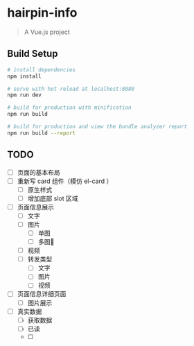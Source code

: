 # hairpin-info

> A Vue.js project

## Build Setup

``` bash
# install dependencies
npm install

# serve with hot reload at localhost:8080
npm run dev

# build for production with minification
npm run build

# build for production and view the bundle analyzer report
npm run build --report
```

## TODO

- [ ] 页面的基本布局
- [ ] 重新写 card 组件（模仿 el-card ）
    - [ ] 原生样式
    - [ ] 增加底部 slot 区域
- [ ] 页面信息展示
    - [ ] 文字
    - [ ] 图片
        - [ ] 单图
        - [ ] 多图
    - [ ] 视频
    - [ ] 转发类型
        - [ ] 文字
        - [ ] 图片
        - [ ] 视频
- [ ] 页面信息详细页面
    - [ ] 图片展示
- [ ] 真实数据
    - [ ] 获取数据
    - [ ] 已读
    - [ ] 